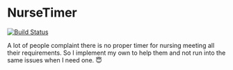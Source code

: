 # NurseTimer
[![Build Status](https://travis-ci.org/soniro/NurseTimer.svg?branch=master)](https://travis-ci.org/soniro/NurseTimer)

A lot of people complaint there is no proper timer for nursing meeting all their requirements. 
So I implement my own to help them and not run into the same issues when I need one. :innocent: